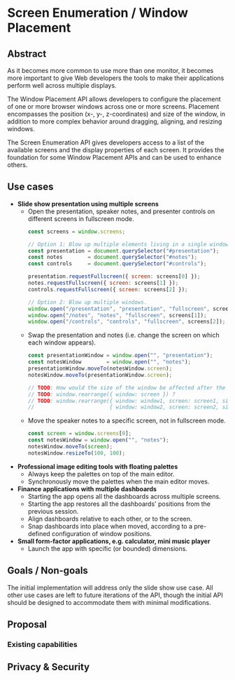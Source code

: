 # Screen Enumeration / Window Placement

## Abstract

As it becomes more common to use more than one monitor, it becomes more important to give Web developers the tools to make their applications perform well across multiple displays.

The Window Placement API allows developers to configure the placement of one or more browser windows across one or more screens. Placement encompasses the position (x-, y-, z-coordinates) and size of the window, in addition to more complex behavior around dragging, aligning, and resizing windows.

The Screen Enumeration API gives developers access to a list of the available screens and the display properties of each screen. It provides the foundation for some Window Placement APIs and can be used to enhance others.

## Use cases

* **Slide show presentation using multiple screens**
  * Open the presentation, speaker notes, and presenter controls on different screens in fullscreen mode.
    ```js
    const screens = window.screens;
    
    // Option 1: Blow up multiple elements living in a single window.
    const presentation = document.querySelector("#presentation");
    const notes        = document.querySelector("#notes");
    const controls     = document.querySelector("#controls");
    
    presentation.requestFullscreen({ screen: screens[0] });
    notes.requestFullscreen({ screen: screens[1] });
    controls.requestFullscreen({ screen: screens[2] });
    
    // Option 2: Blow up multiple windows.
    window.open("/presentation", "presentation", "fullscreen", screens[0]);
    window.open("/notes", "notes", "fullscreen", screens[1]);
    window.open("/controls", "controls", "fullscreen", screens[2]);
    ```
  * Swap the presentation and notes (i.e. change the screen on which each window appears).
    ```js
    const presentationWindow = window.open("", "presentation");
    const notesWindow        = window.open("", "notes");
    presentationWindow.moveTo(notesWindow.screen);
    notesWindow.moveTo(presentationWindow.screen);
    
    // TODO: How would the size of the window be affected after the move?
    // TODO: window.rearrange({ window: screen }) ?
    // TODO: window.rearrange({ window: window1, screen: screen1, size: "100x100" }, 
    //                        { window: window2, screen: screen2, size: "fullscreen" }) ?
    ```
  * Move the speaker notes to a specific screen, not in fullscreen mode.
    ```js
    const screen = window.screens[0];
    const notesWindow = window.open("", "notes");
    notesWindow.moveTo(screen);
    notesWindow.resizeTo(100, 100);
    ```
* **Professional image editing tools with floating palettes**
  * Always keep the palettes on top of the main editor.
  * Synchronously move the palettes when the main editor moves.
* **Finance applications with multiple dashboards**
  * Starting the app opens all the dashboards across multiple screens.
  * Starting the app restores all the dashboards' positions from the previous session.
  * Align dashboards relative to each other, or to the screen.
  * Snap dashboards into place when moved, according to a pre-defined configuration of window positions.
* **Small form-factor applications, e.g. calculator, mini music player**
  * Launch the app with specific (or bounded) dimensions.

## Goals / Non-goals

The initial implementation will address only the slide show use case. All other use cases are left to future iterations of the API, though the initial API should be designed to accommodate them with minimal modifications.

## Proposal

### Existing capabilities

## Privacy & Security
